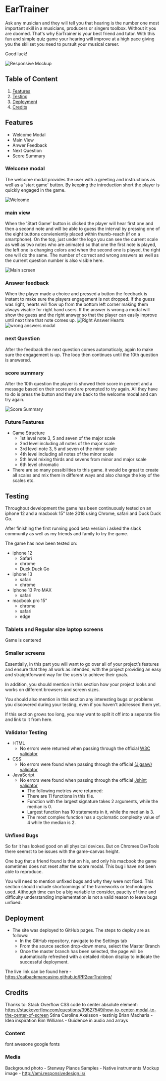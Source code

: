 # EarTrainer

Ask any musician and they will tell you that hearing is the number one most important skill in a musicians, producers or singers toolbox. Without it you are doomed. That's why EarTrainer is your best friend and tutor. With this fun and simple quiz game your hearing will improve at a high pace giving you the skillset you need to pursuit your musical career.

Good luck!

![Responsive Mockup](assets/images/readmemedia/responsive.png)


## Table of Content

1. [Features](#features)
2. [Testing](#testing)
3. [Deployment](#deployment)
4. [Credits](#credits)

## Features 

- Welcome Modal
- Main View
- Anwer Feedback
- Next Question
- Score Summary

### Welcome modal
The welcome modal provides the user with a greeting and instructions as well as a 'start game' button. By keeping the introduction short the player is quickly engaged in the game.

![Welcome](assets/images/readmemedia/welcome-modal.png)

### main view
When the 'Start Game' button is clicked the player will hear first one and then a second note and will be able to guess the interval by pressing one of the eight buttons convieniently placed within thumb-reach (if on a smartphone). On the top, just under the logo you can see the current scale as well as two notes who are animated so that one the first note is played, the left one is changing colors and when the second one is played, the right one will do the same.
The number of correct and wrong answers as well as the current question number is also visible here.

![Main screen](assets/images/readmemedia/main-view.png)

### Answer feedback
When the player made a choice and pressed a button the feedback is instant to make sure the players engagement is not dropped. If the guess was right, hearts will flow up from the bottom left corner making them always visable for right hand users. If the answer is wrong a modal will show the guess and the right answer so that the player can easily improve until next time that note comes up.
![Right Answer Hearts](assets/images/readmemedia/hearts.png)
![wrong answers modal](assets/images/readmemedia/wrong-answer.png)

### next Question
After the feedback the next question comes automaticaly, again to make sure the engagement is up. The loop then continues until the 10th question is answered.

### score summary
After the 10th question the player is showed their score in percent and a message based on their score and are prompted to try again.
All they have to do is press the button and they are back to the welcome modal and can try again.

![Score Summary](assets/images/readmemedia/scoresummary.png)

### Future Features

- Game Structure
  - 1st level note 3, 5 and seven of the major scale
  - 2nd level including all notes of the major scale
  - 3rd level note 3, 5 and seven of the minor scale  
  - 4th level including all notes of the minor scale
  - 5th level mixing thirds and sevens from minor and major scale
  - 6th level chromatic
- There are so many possibilities to this game. it would be great to create all scales and mix them in different ways and also change the key of the scales etc. 

## Testing 

Throughout development the game has been continuously tested on an iphone 12 and a macbook 15" late 2018 using Chrome, safari and Duck Duck Go.

After finishing the first running good beta version i asked the slack community as well as my friends and family to try the game.

The game has now been tested on:

- iphone 12 
    - Safari
    - chrome
    - Duck Duck Go
- iphone 13
    - safari
    - chrome
- Iphone 13 Pro MAX
    - safari
-   macbook pro 15"
    - chrome
    - safari
    - edge

### Tablets and Regular size laptop screens
Game is centered 

### Smaller screens



Essentially, in this part you will want to go over all of your project’s features and ensure that they all work as intended, with the project providing an easy and straightforward way for the users to achieve their goals.

In addition, you should mention in this section how your project looks and works on different browsers and screen sizes.

You should also mention in this section any interesting bugs or problems you discovered during your testing, even if you haven't addressed them yet.

If this section grows too long, you may want to split it off into a separate file and link to it from here.


### Validator Testing 

- HTML
    - No errors were returned when passing through the official [W3C validator](https://validator.w3.org/nu/?doc=https%3A%2F%2Fcode-institute-org.github.io%2Flove-maths%2F)
- CSS
    - No errors were found when passing through the official [(Jigsaw) validator](https://jigsaw.w3.org/css-validator/validator?uri=https%3A%2F%2Fvalidator.w3.org%2Fnu%2F%3Fdoc%3Dhttps%253A%252F%252Fcode-institute-org.github.io%252Flove-maths%252F&profile=css3svg&usermedium=all&warning=1&vextwarning=&lang=en)
- JavaScript
    - No errors were found when passing through the official [Jshint validator](https://jshint.com/)
      - The following metrics were returned: 
      - There are 11 functions in this file.
      - Function with the largest signature takes 2 arguments, while the median is 0.
      - Largest function has 10 statements in it, while the median is 3.
      - The most complex function has a cyclomatic complexity value of 4 while the median is 2.

### Unfixed Bugs

So far it has looked good on all physical devices. But on Chromes DevTools there seemst to be issues with the game-canvas height.

One bug that a friend found is that on his, and only his macbook the game sometimes does not reset after the score modal. This bug i have not been able to reproduce.


You will need to mention unfixed bugs and why they were not fixed. This section should include shortcomings of the frameworks or technologies used. Although time can be a big variable to consider, paucity of time and difficulty understanding implementation is not a valid reason to leave bugs unfixed. 

## Deployment 

- The site was deployed to GitHub pages. The steps to deploy are as follows: 
  - In the GitHub repository, navigate to the Settings tab 
  - From the source section drop-down menu, select the Master Branch
  - Once the master branch has been selected, the page will be automatically refreshed with a detailed ribbon display to indicate the successful deployment. 

The live link can be found here - https://catbackmancasino.github.io/PP2earTraining/


## Credits 


Thanks to:
Stack Overflow CSS code to center absolute element:  https://stackoverflow.com/questions/39627549/how-to-center-modal-to-the-center-of-screen 
Stina Caroline Axelsson - testinig
Brian Macharia - Idea inspiration
Bim Williams - Guidence in audio and arrays

### Content 

font awesone
google fonts

### Media

Background photo - Stenway Pianos
Samples - Native instruments
Mockup image - http://ami.responsivedesign.is/
